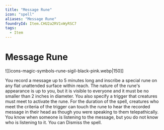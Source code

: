 ```yaml
---
title: "Message Rune"
icon: "spell"
aliases: "Message Rune"
foundryId: Item.CHU2a2RV1vWyRSC7
tags:
  - Item
---
```


# Message Rune
![[icons-magic-symbols-rune-sigil-black-pink.webp|150]]

You record a message up to 5 minutes long and inscribe a special rune on any flat unattended surface within reach. The nature of the rune's appearance is up to you, but it is visible to everyone and it must be no smaller than 2 inches in diameter. You also specify a trigger that creatures must meet to activate the rune. For the duration of the spell, creatures who meet the criteria of the trigger can touch the rune to hear the recorded message in their head as though you were speaking to them telepathically. You know when someone is listening to the message, but you do not know who is listening to it. You can Dismiss the spell.
